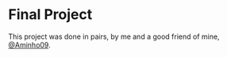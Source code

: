 # Final Project

This project was done in pairs, by me and a good friend of mine, [@Aminho09](https://github.com/Aminho09).

